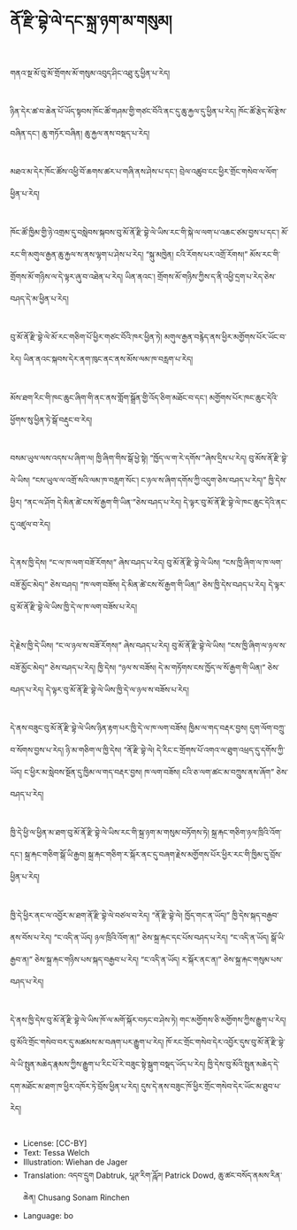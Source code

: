 # ནོ་རྫི་བྷེ་ལེ་དང་སྐྲ་ཉག་མ་གསུམ།

##
གནའ་སྔ་མོ་བུ་མོ་གྲོགས་མོ་གསུམ་འབུད་ཤིང་འཐུ་རུ་ཕྱིན་པ་རེད།

##
ཉིན་དེར་ཚ་བ་ཆེན་པོ་ཡོད་སྟབས་ཁོང་ཚོ་གཤམ་གྱི་གཙང་བོའི་ནང་དུ་ཆུ་རྐྱལ་དུ་ཕྱིན་པ་རེད། ཁོང་ཚོ་རྩེད་མོ་རྩེས་བཞིན་དང་། ཆུ་གཏོར་བཞིན། ཆུ་རྐྱལ་ནས་བསྡད་པ་རེད།

##
མཐའ་མ་དེར་ཁོང་ཚོས་འཕྱི་བོ་ཆགས་ཚར་པ་གཞི་ནས་ཤེས་པ་དང་། བྲེལ་འཚུབ་ངང་ཕྱིར་གྲོང་གསེབ་ལ་ལོག་ཕྱིན་པ་རེད།

##
ཁོང་ཚོ་ཁྱིམ་གྱི་ཉེ་འགྲམ་དུ་བསླེབས་སྐབས་བུ་མོ་ནོ་རྫི་བྷེ་ལེ་ཡིས་རང་གི་སྐེ་ལ་ལག་པ་འཆང་ཙམ་བྱས་པ་དང་། མོ་རང་གི་མགུལ་རྒྱན་ཆུ་རྐྱལ་ས་ནས་ལྷག་པ་ཤེས་པ་རེད། “སྐུ་མཁྱེན། ངའི་རོགས་པར་འགྲོ་རོགས།” མོས་རང་གི་གྲོགས་མོ་གཉིས་ལ་དེ་ལྟར་ཞུ་བ་འཐེན་པ་རེད། ཡིན་ནའང་། གྲོགས་མོ་གཉིས་ཀྱིས་ད་ནི་འཕྱི་དྲག་པ་རེད་ཅེས་བཤད་དེ་མ་ཕྱིན་པ་རེད།

##
བུ་མོ་ནོ་རྫི་བྷེ་ལེ་མོ་རང་གཅིག་པོ་ཕྱིར་གཙང་བོའི་ཁར་ཕྱིན་ཏེ། མགུལ་རྒྱན་བརྙེད་ནས་ཕྱིར་མགྱོགས་པོར་ཡོང་བ་རེད། ཡིན་ནའང་སྐབས་དེར་ནག་ཁུང་ནང་ནས་མོས་ལམ་ཁ་བརླག་པ་རེད།

##
མོས་ཐག་རིང་གི་ཁང་ཆུང་ཞིག་གི་ནང་ནས་གློག་སྒྲོན་གྱི་འོད་ཅིག་མཐོང་བ་དང་། མགྱོགས་པོར་ཁང་ཆུང་དེའི་ཕྱོགས་སུ་ཕྱིན་ཏེ་སྒོ་བརྡུང་བ་རེད།

##
བསམ་ཡུལ་ལས་འདས་པ་ཞིག་ལ། ཁྱི་ཞིག་གིས་སྒོ་ཕྱེ་སྟེ། “ཁྱོད་ལ་ག་རེ་དགོས་”ཞེས་དྲིས་པ་རེད། བུ་མོས་ནོ་རྫི་བྷེ་ལེ་ཡིས། “ངས་ཡུལ་ལ་འགྲོ་སའི་ལམ་ཁ་བརླག་སོང་། ང་ཉལ་ས་ཞིག་དགོས་ཀྱི་འདུག་ཅེས་བཤད་པ་རེད།” ཁྱི་དེས་ཕྱིར། “ནང་ལ་ཤོག དེ་མིན་ཚེ་ངས་སོ་རྒྱག་གི་ཡིན་”ཅེས་བཤད་པ་རེད། དེ་ལྟར་བུ་མོ་ནོ་རྫི་བྷེ་ལེ་ཁང་ཆུང་དེའི་ནང་དུ་འཛུལ་བ་རེད།

##
དེ་ནས་ཁྱི་དེས། “ང་ལ་ཁ་ལག་བཟོ་རོགས།” ཞེས་བཤད་པ་རེད། བུ་མོ་ནོ་རྫི་བྷེ་ལེ་ཡིས། “ངས་ཁྱི་ཞིག་ལ་ཁ་ལག་བཟོ་མྱོང་མེད།” ཅེས་བཤད། “ཁ་ལག་བཟོས། དེ་མིན་ཚེ་ངས་སོ་རྒྱག་གི་ཡིན།” ཅེས་ཁྱི་དེས་བཤད་པ་རེད། དེ་ལྟར་བུ་མོ་ནོ་རྫི་བྷེ་ལེ་ཡིས་ཁྱི་དེ་ལ་ཁ་ལག་བཟོས་པ་རེད།

##

དེ་རྗེས་ཁྱི་དེ་ཡིས། “ང་ལ་ཉལ་ས་བཟོ་རོགས།” ཞེས་བཤད་པ་རེད། བུ་མོ་ནོ་རྫི་བྷེ་ལེ་ཡིས། “ངས་ཁྱི་ཞིག་ལ་ཉལ་ས་བཟོ་མྱོང་མེད།” ཅེས་བཤད་པ་རེད། ཁྱི་དེས། “ཉལ་ས་བཟོས། དེ་མ་གཏོགས་ངས་ཁྱོད་ལ་སོ་རྒྱག་གི་ཡིན།” ཅེས་བཤད་པ་རེད། དེ་ལྟར་བུ་མོ་ནོ་རྫི་བྷེ་ལེ་ཡིས་ཁྱི་དེ་ལ་ཉལ་ས་བཟོས་པ་རེད།

##
དེ་ནས་བཟུང་བུ་མོ་ནོ་རྫི་བྷེ་ལེ་ཡིས་ཉིན་རྟག་པར་ཁྱི་དེ་ལ་ཁ་ལག་བཟོས། ཁྱིམ་ལ་གད་བརྡར་བྱས། དུག་ལོག་བཀྲུ་བ་སོགས་བྱས་པ་རེད། ཉི་མ་གཅིག་ལ་ཁྱི་དེས། “ནོ་རྫི་བྷེ་ལེ། དེ་རིང་ང་གྲོགས་པོ་འགའ་ལ་ཐུག་འཕྲད་དུ་དགོས་ཀྱི་ཡོད། ང་ཕྱིར་མ་སླེབས་སྔོན་དུ་ཁྱིམ་ལ་གད་བརྡར་བྱས། ཁ་ལག་བཟོས། ངའི་ཅ་ལག་ཚང་མ་བཀྲུས་ནས་ཞོག” ཅེས་བཤད་པ་རེད།

##
ཁྱི་དེ་ཕྱི་ལ་ཕྱིན་མ་ཐག་བུ་མོ་ནོ་རྫི་བྷེ་ལེ་ཡིས་རང་གི་སྐྲ་ཉག་མ་གསུམ་བཏོགས་ཏེ། སྐྲ་རྐང་གཅིག་ཉལ་ཁྲིའི་འོག་དང་། སྐྲ་རྐང་གཅིག་སྒོ་ཡི་རྒྱབ། སྐྲ་རྐང་གཅིག་ར་སྐོར་ནང་དུ་བཞག་རྗེས་མགྱོགས་པོར་ཕྱིར་རང་གི་ཁྱིམ་དུ་བྲོས་ཕྱིན་པ་རེད།

##
ཁྱི་དེ་ཕྱིར་ནང་ལ་འབྱོར་མ་ཐག་ནོ་རྫི་བྷེ་ལེ་བཙལ་བ་རེད། “ནོ་རྫི་བྷེ་ལེ། ཁྱོད་གང་ན་ཡོད།” ཁྱི་དེས་སྐད་བརྒྱབ་ནས་བོས་པ་རེད། “ང་འདི་ན་ཡོད། ཉལ་ཁྲིའི་འོག་ན།” ཅེས་སྐྲ་རྐང་དང་པོས་བཤད་པ་རེད། “ང་འདི་ན་ཡོད། སྒོ་ཡི་རྒྱབ་ན།” ཅེས་སྐྲ་རྐང་གཉིས་པས་སྐད་བརྒྱབ་པ་རེད། “ང་འདི་ན་ཡོད། ར་སྐོར་ནང་ན།” ཅེས་སྐྲ་རྐང་གསུམ་པས་བཤད་པ་རེད།

##
དེ་ནས་ཁྱི་དེས་བུ་མོ་ནོ་རྫི་བྷེ་ལེ་ཡིས་ཁོ་ལ་མགོ་སྐོར་བཏང་བ་ཤེས་ཏེ། གང་མགྱོགས་ཅི་མགྱོགས་ཀྱིས་རྒྱུག་པ་རེད། བུ་མོའི་གྲོང་གསེབ་བར་དུ་མཚམས་མ་བཞག་པར་རྒྱུག་པ་རེད། ཁོ་རང་གྲོང་གསེབ་དེར་འབྱོར་དུས་བུ་མོ་ནོ་རྫི་བྷེ་ལེ་ཡི་སྤུན་མཆེད་རྣམས་ཀྱིས་རྒྱུག་པ་རིང་པོ་རེ་བཟུང་སྟེ་སྒུག་བསྡད་ཡོད་པ་རེད། ཁྱི་དེས་བུ་མོའི་སྤུན་མཆེད་དེ་དག་མཐོང་མ་ཐག་ཁ་ཕྱིར་འཁོར་ཏེ་བྲོས་ཕྱིན་པ་རེད། དུས་དེ་ནས་བཟུང་ཁོ་ཕྱིར་གྲོང་གསེབ་དེར་ཡོང་མ་ཐུབ་པ་རེད།

##
* License: [CC-BY]
* Text: Tessa Welch
* Illustration: Wiehan de Jager
* Translation: འདབ་དྲུག Dabtruk, པཱཊ་རིག་ཌཱོཌ། Patrick Dowd, ཆུ་ཚང་བསོད་ནམས་རིན་ཆེན། Chusang Sonam Rinchen
* Language: bo
